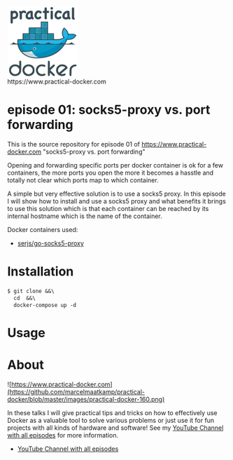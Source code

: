 <p align="left">
  <a href="https://www.practical-docker.com"><img src="https://github.com/marcelmaatkamp/practical-docker/blob/master/images/practical-docker-160.png"></a>
  <br />
  https://www.practical-docker.com 
</p>

# episode 01: socks5-proxy vs. port forwarding
This is the source repository for episode 01 of https://www.practical-docker.com "socks5-proxy vs. port forwarding"

Opening and forwarding specific ports per docker container is ok for a few containers, the more ports you open the more it becomes a hasstle and totally not clear which ports map to which container. 

A simple but very effective solution is to use a socks5 proxy. In this episode I will show how to install and use a socks5 proxy and what benefits it brings to use this solution which is that each container can be reached by its internal hostname which is the name of the container.

Docker containers used:
 * [serjs/go-socks5-proxy](https://hub.docker.com/r/serjs/go-socks5-proxy)
 
# Installation
```
$ git clone &&\ 
  cd  &&\
  docker-compose up -d
```
# Usage


# About
![https://www.practical-docker.com](https://github.com/marcelmaatkamp/practical-docker/blob/master/images/practical-docker-160.png)

In these talks I will give practical tips and tricks on how to effectively use Docker as a valuable tool to solve various problems or just use it for fun projects with all kinds of hardware and software! See my [YouTube Channel with all episodes](https://www.youtube.com/channel/UCxp65f-xyu4z1PvmZBKqZGQ) for more information.
* [YouTube Channel with all episodes](https://www.youtube.com/channel/UCxp65f-xyu4z1PvmZBKqZGQ)
